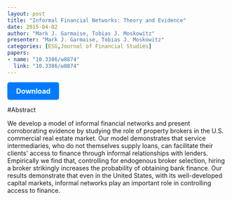 ```yaml
---
layout: post
title: "Informal Financial Networks: Theory and Evidence"
date: 2015-04-02
author: "Mark J. Garmaise, Tobias J. Moskowitz"
presenter: "Mark J. Garmaise, Tobias J. Moskowitz"
categories: [ESG,Journal of Financial Studies]
papers:
- name: "10.3386/w8874"
  link: "10.3386/w8874"
---
```


<p>
  <a href='https://sci.bban.top/pdf/10.3386/w8874.pdf' class='button'>
    Download
  </a>
</p>

<style>
  .button {
    display: inline-block;
    padding: 10px 20px;
    background-color: #007bff;
    color: #fff;
    text-decoration: none;
    border-radius: 5px;
    font-size: 16px;
    font-weight: bold;
  }
</style>

#Abstract
<p>We develop a model of informal financial networks and present corroborating evidence by studying the role of property brokers in the U.S. commercial real estate market. Our model demonstrates that service intermediaries, who do not themselves supply loans, can facilitate their clients' access to finance through informal relationships with lenders. Empirically we find that, controlling for endogenous broker selection, hiring a broker strikingly increases the probability of obtaining bank finance. Our results demonstrate that even in the United States, with its well-developed capital markets, informal networks play an important role in controlling access to finance.</p>
